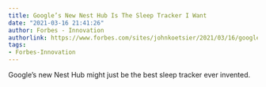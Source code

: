 ```yaml
---
title: Google’s New Nest Hub Is The Sleep Tracker I Want
date: "2021-03-16 21:41:26"
author: Forbes - Innovation
authorlink: https://www.forbes.com/sites/johnkoetsier/2021/03/16/googles-new-nest-hub-is-the-sleep-tracker-i-want/
tags:
- Forbes-Innovation
---
```

Google’s new Nest Hub might just be the best sleep tracker ever invented.